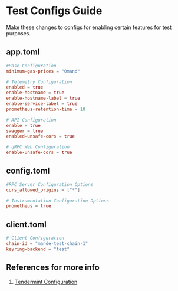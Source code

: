 # Test Configs Guide

Make these changes to configs for enabling certain features for test purposes.

## app.toml
```toml
#Base Configuration
minimum-gas-prices = "0mand"

# Telemetry Configuration
enabled = true
enable-hostname = true
enable-hostname-label = true
enable-service-label = true
prometheus-retention-time = 10

# API Configuration
enable = true
swagger = true
enabled-unsafe-cors = true

# gRPC Web Configuration
enable-unsafe-cors = true
```

## config.toml
```toml
#RPC Server Configuration Options
cors_allowed_origins = ["*"]

# Instrumentation Configuration Options
prometheus = true
```

## client.toml
```toml
# Client Configuration
chain-id = "mande-test-chain-1"
keyring-backend = "test"
```

## References for more info
1. [Tendermint Configuration](https://docs.tendermint.com/master/nodes/configuration.html)